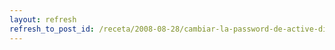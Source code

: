 ```yaml
---
layout: refresh
refresh_to_post_id: /receta/2008-08-28/cambiar-la-password-de-active-directory-desde-gnu
---
```

